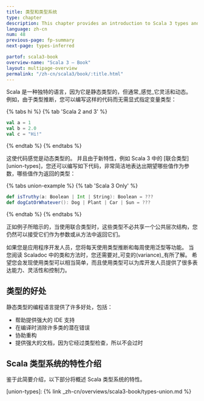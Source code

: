 ```yaml
---
title: 类型和类型系统
type: chapter
description: This chapter provides an introduction to Scala 3 types and the type system.
language: zh-cn
num: 48
previous-page: fp-summary
next-page: types-inferred

partof: scala3-book
overview-name: "Scala 3 — Book"
layout: multipage-overview
permalink: "/zh-cn/scala3/book/:title.html"
---
```



Scala 是一种独特的语言，因为它是静态类型的，但通常_感觉_它灵活和动态。
例如，由于类型推断，您可以编写这样的代码而无需显式指定变量类型：

{% tabs hi %}
{% tab 'Scala 2 and 3' %}
```scala
val a = 1
val b = 2.0
val c = "Hi!"
```
{% endtab %}
{% endtabs %}

这使代码感觉是动态类型的。
并且由于新特性，例如 Scala 3 中的 [联合类型][union-types]，您还可以编写如下代码，非常简洁地表达出期望哪些值作为参数，哪些值作为返回的类型：

{% tabs union-example %}
{% tab 'Scala 3 Only' %}
```scala
def isTruthy(a: Boolean | Int | String): Boolean = ???
def dogCatOrWhatever(): Dog | Plant | Car | Sun = ???
```
{% endtab %}
{% endtabs %}

正如例子所暗示的，当使用联合类型时，这些类型不必共享一个公共层次结构，您仍然可以接受它们作为参数或从方法中返回它们。

如果您是应用程序开发人员，您将每天使用类型推断和每周使用泛型等功能。
当您阅读 Scaladoc 中的类和方法时，您还需要对_可变的(variance)_有所了解。
希望您会发现使用类型可以相当简单，而且使用类型可以为库开发人员提供了很多表达能力、灵活性和控制力。

## 类型的好处

静态类型的编程语言提供了许多好处，包括：

- 帮助提供强大的 IDE 支持
- 在编译时消除许多类的潜在错误
- 协助重构
- 提供强大的文档，因为它经过类型检查，所以不会过时

## Scala 类型系统的特性介绍

鉴于此简要介绍，以下部分将概述 Scala 类型系统的特性。

[union-types]: {% link _zh-cn/overviews/scala3-book/types-union.md %}
